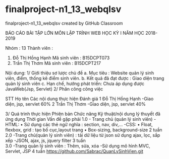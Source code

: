 # finalproject-n1_13_webqlsv
finalproject-n1_13_webqlsv created by GitHub Classroom


BÁO CÁO BÀI TẬP LỚN MÔN LẬP TRÌNH WEB
HỌC KỲ I NĂM HỌC 2018-2019

Nhóm : 13
Thành viên :
1.	Đỗ Thị Hồng Hạnh					Mã sinh viên : B15DCPT073
2.	Trần Thị Thơm					    Mã sinh viên : B15DCPT217

Nội dung:
1/ Giới thiệu sơ lược chủ đề
a.	Mục tiêu : Website quản lý sinh viên, điểm, thống kê điểm sinh viên.
b.	Kết quả đã đạt được : Giao diện trang quản lý sinh viên
c.	Hạn chế, hướng phát triển: Chưa áp dụng được JavaWeb(Jsp, Servlet)
2/ Phân công công việc

STT	  Họ tên	          Các nội dung thực hiện	    Đánh giá
1	    Đỗ Thị Hồng Hạnh	-Giao diện, jsp, servlet	    60%
2	    Trần Thị Thơm	    -Giao diện, jsp, servlet	    40%

3/ Quá trình thực hiện
Phiên bản	Chức năng	Kỹ thuật/nội dung lý thuyết đã ứng dụng	Thời gian	Vấn đề gặp phải
1.0	- Trang chủ 
(quản lý sinh viên)	- HTML:
•	Sử dụng các thẻ ngữ nghĩa : section, nav, div,…
-CSS:
•	Float, flexbox, grid : tạo bố cục,layout trang
•	Box-sizing, background-size	2 tuần	
2.0	-Trang chủ(quản lý sinh viên) : tải dữ liệu từ json sử dụng ajax, lọc, sắp xếp	-JSON, ajax, js, jquery filter	3 tuần	
3.0	-Trang quản lý sinh viên : Thêm, sửa, xóa	-Sử dụng mô hình MVC, Servlet, JSP	4 tuần	https://github.com/Sabrac/QuanLySinhVien.git

